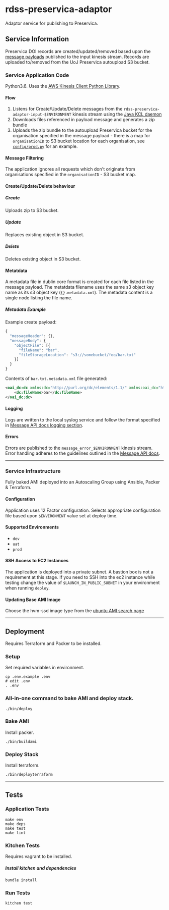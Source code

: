 # rdss-preservica-adaptor
Adaptor service for publishing to Preservica.


## Service Information
Preservica DOI records are created/updated/removed based upon the [message payloads](https://github.com/JiscRDSS/rdss-message-api-docs/tree/master/messages/metadata) published to the input kinesis stream. Records are uploaded to/removed from the UoJ Preservica autoupload S3 bucket.

### Service Application Code
Python3.6. Uses the [AWS Kinesis Client Python Library](https://github.com/awslabs/amazon-kinesis-client-python).

#### Flow
1. Listens for Create/Update/Delete messages from the `rdss-preservica-adaptor-input-$ENVIRONMENT` kinesis stream using the [Java KCL daemon](https://github.com/awslabs/amazon-kinesis-client)
2. Downloads files referenced in payload message and generates a zip bundle
3. Uploads the zip bundle to the autoupload Preservica bucket for the organisation specified in the message payload - there is a map for `organisationID` to S3 bucket location for each organisation, see [`config/prod.py`](config/prod.py) for an example.

#### Message Filtering
The application ignores all requests which don't originate from organisations specified in the `organisationID` - S3 bucket map.

#### Create/Update/Delete behaviour
##### Create
Uploads zip to S3 bucket.
##### Update
Replaces existing object in S3 bucket.
##### Delete
Deletes existing object in S3 bucket.

#### Metatdata
A metadata file in dublin core format is created for each file listed in the message payload. The metatdata filename uses the same s3 object key name as its s3 object key (`{}.metadata.xml`). The metadata content is a single node listing the file name.

##### Metadata Example
Example create payload:
```JavaScript
{
  "messageHeader": {},
  "messageBody": {
    "objectFile": [{
      "fileName": "bar",
      "fileStorageLocation": "s3://somebucket/foo/bar.txt"
    }]
  }
}
```

Contents of `bar.txt.metadata.xml` file generated:
```XML
<oai_dc:dc xmlns:dc="http://purl.org/dc/elements/1.1/" xmlns:oai_dc="http://www.openarchives.org/OAI/2.0/oai_dc/" xmlns:xsi="http://www.w3.org/2001/XMLSchema-instance" xsi:schemaLocation="http://www.openarchives.org/OAI/2.0/oai_dc/ http://www.openarchives.org/OAI/2.0/oai_dc.xsd">
	<dc:fileName>bar</dc:fileName>
</oai_dc:dc>
```

#### Logging
Logs are written to the local syslog service and follow the format specified in [Message API docs logging section](https://github.com/JiscRDSS/rdss-message-api-docs/#logging).

#### Errors
Errors are published to the `message_error_$ENVIRONMENT` kinesis stream. Error handling adheres to the guidelines outlined in the [Message API docs](https://github.com/JiscRDSS/rdss-message-api-docs/#error-queues).

-----------------------------------------------------------
### Service Infrastructure
Fully baked AMI deployed into an Autoscaling Group using Ansible, Packer & Terraform.

#### Configuration
Application uses 12 Factor configuration. Selects appropriate configuration file based upon `$ENVIRONMENT` value set at deploy time.

#### Supported Environments
- `dev`
- `uat`
- `prod`

#### SSH Access to EC2 Instances

The application is deployed into a private subnet. A bastion box is not a requirement at this stage. If you need to SSH into the ec2 instance while testing change the value of `$LAUNCH_IN_PUBLIC_SUBNET` in your environment when running `deploy`.

#### Updating Base AMI Image
Choose the hvm-ssd image type from the [ubuntu AMI search page](https://cloud-images.ubuntu.com/locator/ec2/.)

-----------------------------------------------------------

## Deployment

Requires Terraform and Packer to be installed.

### Setup

Set required variables in environment.
```
cp .env.example .env
# edit .env
. .env
```

### All-in-one command to bake AMI and deploy stack.

```
./bin/deploy
```

### Bake AMI

Install packer.
```
./bin/buildami
```

### Deploy Stack

Install terraform.
```
./bin/deployterraform
```

-----------------------------------------------------------

## Tests

### Application Tests
```
make env
make deps
make test
make lint
```

### Kitchen Tests

Requires vagrant to be installed.

##### Install kitchen and dependencies
```
bundle install
```

### Run Tests
```
kitchen test
```
